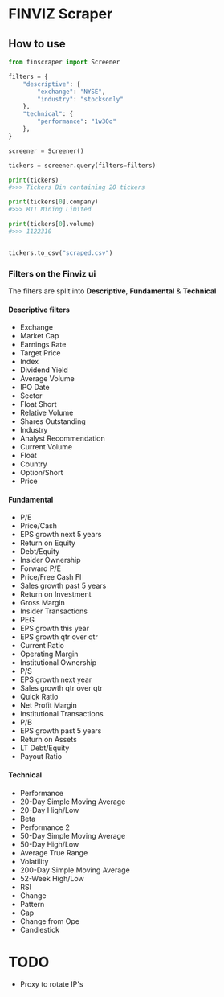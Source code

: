 # FINVIZ Scraper

## How to use

```python 
from finscraper import Screener

filters = {
    "descriptive": {
        "exchange": "NYSE",
        "industry": "stocksonly"
    },
    "technical": {
        "performance": "1w30o"
    },
}

screener = Screener()

tickers = screener.query(filters=filters)

print(tickers)
#>>> Tickers Bin containing 20 tickers

print(tickers[0].company)
#>>> BIT Mining Limited

print(tickers[0].volume)
#>>> 1122310


tickers.to_csv("scraped.csv")

```
### Filters on the Finviz ui

The filters are split into **Descriptive**, **Fundamental** &  **Technical**

#### Descriptive filters
- Exchange
- Market Cap
- Earnings Rate
- Target Price
- Index
- Dividend Yield
- Average Volume
- IPO Date
- Sector
- Float Short
- Relative Volume
- Shares Outstanding
- Industry
- Analyst Recommendation
- Current Volume
- Float
- Country
- Option/Short
- Price


#### Fundamental
- P/E
- Price/Cash
- EPS growth next 5 years
- Return on Equity
- Debt/Equity
- Insider Ownership
- Forward P/E	
- Price/Free Cash Fl
- Sales growth past 5 years
- Return on Investment
- Gross Margin
- Insider Transactions
- PEG
- EPS growth this year
- EPS growth qtr over qtr
- Current Ratio
- Operating Margin
- Institutional Ownership
- P/S
- EPS growth next year
- Sales growth qtr over qtr
- Quick Ratio
- Net Profit Margin
- Institutional Transactions
- P/B
- EPS growth past 5 years
- Return on Assets
- LT Debt/Equity
- Payout Ratio


#### Technical
- Performance
- 20-Day Simple Moving Average
- 20-Day High/Low
- Beta
- Performance 2
- 50-Day Simple Moving Average
- 50-Day High/Low
- Average True Range
- Volatility
- 200-Day Simple Moving Average
- 52-Week High/Low
- RSI
- Change
- Pattern
- Gap
- Change from Ope
- Candlestick

# TODO
- Proxy to rotate IP's 